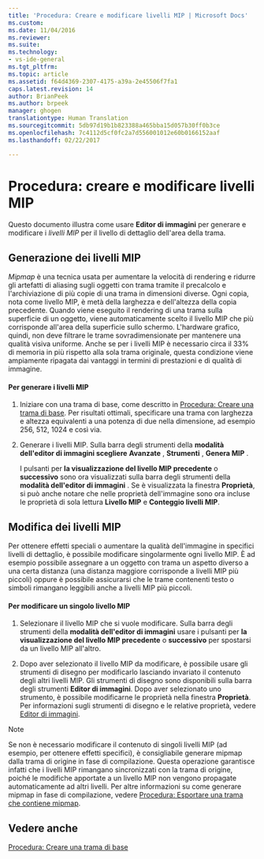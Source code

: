 ```yaml
---
title: 'Procedura: Creare e modificare livelli MIP | Microsoft Docs'
ms.custom: 
ms.date: 11/04/2016
ms.reviewer: 
ms.suite: 
ms.technology:
- vs-ide-general
ms.tgt_pltfrm: 
ms.topic: article
ms.assetid: f64d4369-2307-4175-a39a-2e45506f7fa1
caps.latest.revision: 14
author: BrianPeek
ms.author: brpeek
manager: ghogen
translationtype: Human Translation
ms.sourcegitcommit: 5db97d19b1b823388a465bba15d057b30ff0b3ce
ms.openlocfilehash: 7c4112d5cf0fc2a7d556001012e60b0166152aaf
ms.lasthandoff: 02/22/2017

---
```

# <a name="how-to-create-and-modify-mip-levels"></a>Procedura: creare e modificare livelli MIP
Questo documento illustra come usare **Editor di immagini** per generare e modificare i *livelli MIP* per il livello di dettaglio dell'area della trama.  
  
## <a name="generating-mip-levels"></a>Generazione dei livelli MIP  
 *Mipmap* è una tecnica usata per aumentare la velocità di rendering e ridurre gli artefatti di aliasing sugli oggetti con trama tramite il precalcolo e l'archiviazione di più copie di una trama in dimensioni diverse. Ogni copia, nota come livello MIP, è metà della larghezza e dell'altezza della copia precedente. Quando viene eseguito il rendering di una trama sulla superficie di un oggetto, viene automaticamente scelto il livello MIP che più corrisponde all'area della superficie sullo schermo. L'hardware grafico, quindi, non deve filtrare le trame sovradimensionate per mantenere una qualità visiva uniforme. Anche se per i livelli MIP è necessario circa il 33% di memoria in più rispetto alla sola trama originale, questa condizione viene ampiamente ripagata dai vantaggi in termini di prestazioni e di qualità di immagine.  
  
#### <a name="to-generate-mip-levels"></a>Per generare i livelli MIP  
  
1.  Iniziare con una trama di base, come descritto in [Procedura: Creare una trama di base](../designers/how-to-create-a-basic-texture.md). Per risultati ottimali, specificare una trama con larghezza e altezza equivalenti a una potenza di due nella dimensione, ad esempio 256, 512, 1024 e così via.  
  
2.  Generare i livelli MIP. Sulla barra degli strumenti della **modalità dell'editor di immagini scegliere** **Avanzate** , **Strumenti** , **Genera MIP** .  
  
     I pulsanti per **la visualizzazione del livello MIP precedente** o **successivo** sono ora visualizzati sulla barra degli strumenti della **modalità dell'editor di immagini** . Se è visualizzata la finestra **Proprietà**, si può anche notare che nelle proprietà dell'immagine sono ora incluse le proprietà di sola lettura **Livello MIP** e **Conteggio livelli MIP**.  
  
## <a name="modifying-mip-levels"></a>Modifica dei livelli MIP  
 Per ottenere effetti speciali o aumentare la qualità dell'immagine in specifici livelli di dettaglio, è possibile modificare singolarmente ogni livello MIP. È ad esempio possibile assegnare a un oggetto con trama un aspetto diverso a una certa distanza (una distanza maggiore corrisponde a livelli MIP più piccoli) oppure è possibile assicurarsi che le trame contenenti testo o simboli rimangano leggibili anche a livelli MIP più piccoli.  
  
#### <a name="to-modify-an-individual-mip-level"></a>Per modificare un singolo livello MIP  
  
1.  Selezionare il livello MIP che si vuole modificare. Sulla barra degli strumenti della **modalità dell'editor di immagini** usare i pulsanti per **la visualizzazione del livello MIP precedente** o **successivo** per spostarsi da un livello MIP all'altro.  
  
2.  Dopo aver selezionato il livello MIP da modificare, è possibile usare gli strumenti di disegno per modificarlo lasciando invariato il contenuto degli altri livelli MIP. Gli strumenti di disegno sono disponibili sulla barra degli strumenti **Editor di immagini**. Dopo aver selezionato uno strumento, è possibile modificarne le proprietà nella finestra **Proprietà**. Per informazioni sugli strumenti di disegno e le relative proprietà, vedere [Editor di immagini](../designers/image-editor.md).  
  
> [!NOTE]
>  Se non è necessario modificare il contenuto di singoli livelli MIP (ad esempio, per ottenere effetti specifici), è consigliabile generare mipmap dalla trama di origine in fase di compilazione. Questa operazione garantisce infatti che i livelli MIP rimangano sincronizzati con la trama di origine, poiché le modifiche apportate a un livello MIP non vengono propagate automaticamente ad altri livelli. Per altre informazioni su come generare mipmap in fase di compilazione, vedere [Procedura: Esportare una trama che contiene mipmap](../designers/how-to-export-a-texture-that-contains-mipmaps.md).  
  
## <a name="see-also"></a>Vedere anche  
 [Procedura: Creare una trama di base](../designers/how-to-create-a-basic-texture.md)
